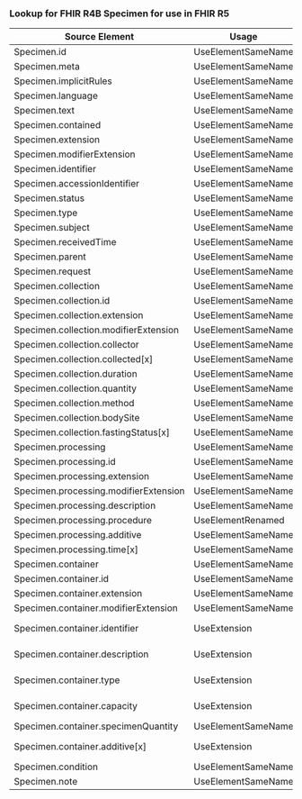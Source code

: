 ### Lookup for FHIR R4B Specimen for use in FHIR R5

| Source Element | Usage | Target |
| -------------- | ----- | ------ |
| Specimen.id | UseElementSameName | Specimen.id |
| Specimen.meta | UseElementSameName | Specimen.meta |
| Specimen.implicitRules | UseElementSameName | Specimen.implicitRules |
| Specimen.language | UseElementSameName | Specimen.language |
| Specimen.text | UseElementSameName | Specimen.text |
| Specimen.contained | UseElementSameName | Specimen.contained |
| Specimen.extension | UseElementSameName | Specimen.extension |
| Specimen.modifierExtension | UseElementSameName | Specimen.modifierExtension |
| Specimen.identifier | UseElementSameName | Specimen.identifier |
| Specimen.accessionIdentifier | UseElementSameName | Specimen.accessionIdentifier |
| Specimen.status | UseElementSameName | Specimen.status |
| Specimen.type | UseElementSameName | Specimen.type |
| Specimen.subject | UseElementSameName | Specimen.subject |
| Specimen.receivedTime | UseElementSameName | Specimen.receivedTime |
| Specimen.parent | UseElementSameName | Specimen.parent |
| Specimen.request | UseElementSameName | Specimen.request |
| Specimen.collection | UseElementSameName | Specimen.collection |
| Specimen.collection.id | UseElementSameName | Specimen.collection.id |
| Specimen.collection.extension | UseElementSameName | Specimen.collection.extension |
| Specimen.collection.modifierExtension | UseElementSameName | Specimen.collection.modifierExtension |
| Specimen.collection.collector | UseElementSameName | Specimen.collection.collector |
| Specimen.collection.collected[x] | UseElementSameName | Specimen.collection.collected[x] |
| Specimen.collection.duration | UseElementSameName | Specimen.collection.duration |
| Specimen.collection.quantity | UseElementSameName | Specimen.collection.quantity |
| Specimen.collection.method | UseElementSameName | Specimen.collection.method |
| Specimen.collection.bodySite | UseElementSameName | Specimen.collection.bodySite |
| Specimen.collection.fastingStatus[x] | UseElementSameName | Specimen.collection.fastingStatus[x] |
| Specimen.processing | UseElementSameName | Specimen.processing |
| Specimen.processing.id | UseElementSameName | Specimen.processing.id |
| Specimen.processing.extension | UseElementSameName | Specimen.processing.extension |
| Specimen.processing.modifierExtension | UseElementSameName | Specimen.processing.modifierExtension |
| Specimen.processing.description | UseElementSameName | Specimen.processing.description |
| Specimen.processing.procedure | UseElementRenamed | Specimen.processing.method |
| Specimen.processing.additive | UseElementSameName | Specimen.processing.additive |
| Specimen.processing.time[x] | UseElementSameName | Specimen.processing.time[x] |
| Specimen.container | UseElementSameName | Specimen.container |
| Specimen.container.id | UseElementSameName | Specimen.container.id |
| Specimen.container.extension | UseElementSameName | Specimen.container.extension |
| Specimen.container.modifierExtension | UseElementSameName | Specimen.container.modifierExtension |
| Specimen.container.identifier | UseExtension | http://hl7.org/fhir/4.3/StructureDefinition/extension-Specimen.container.identifier |
| Specimen.container.description | UseExtension | http://hl7.org/fhir/4.3/StructureDefinition/extension-Specimen.container.description |
| Specimen.container.type | UseExtension | http://hl7.org/fhir/4.3/StructureDefinition/extension-Specimen.container.type |
| Specimen.container.capacity | UseExtension | http://hl7.org/fhir/4.3/StructureDefinition/extension-Specimen.container.capacity |
| Specimen.container.specimenQuantity | UseElementSameName | Specimen.container.specimenQuantity |
| Specimen.container.additive[x] | UseExtension | http://hl7.org/fhir/4.3/StructureDefinition/extension-Specimen.container.additive |
| Specimen.condition | UseElementSameName | Specimen.condition |
| Specimen.note | UseElementSameName | Specimen.note |
